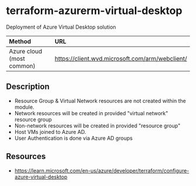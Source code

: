 # terraform-azurerm-virtual-desktop

Deployment of Azure Virtual Desktop solution

| Method                    | URL                                                   |
| :--                       | :--                                                   |
| Azure cloud (most common)	| https://client.wvd.microsoft.com/arm/webclient/       |

## Description

  * Resource Group & Virtual Network resources are not created within the module.
  * Network resources will be created in provided "virtual network" resource group
  * Non-network resources will be created in provided "resource group"
  * Host VMs joined to Azure AD.
  * User Authentication is done via Azure AD groups

## Resources

  * https://learn.microsoft.com/en-us/azure/developer/terraform/configure-azure-virtual-desktop